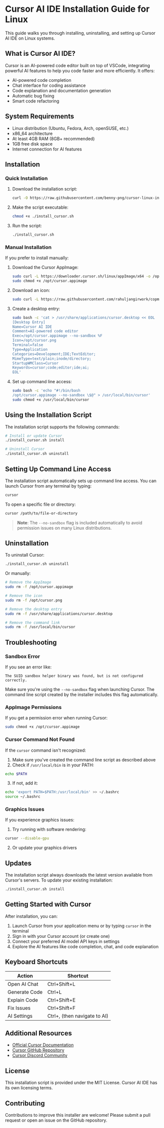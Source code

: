 # Cursor AI IDE Installation Guide for Linux

This guide walks you through installing, uninstalling, and setting up Cursor AI IDE on Linux systems.

## What is Cursor AI IDE?

Cursor is an AI-powered code editor built on top of VSCode, integrating powerful AI features to help you code faster and more efficiently. It offers:

- AI-powered code completion
- Chat interface for coding assistance
- Code explanation and documentation generation
- Automatic bug fixing
- Smart code refactoring

## System Requirements

- Linux distribution (Ubuntu, Fedora, Arch, openSUSE, etc.)
- x86_64 architecture
- At least 4GB RAM (8GB+ recommended)
- 1GB free disk space
- Internet connection for AI features

## Installation

### Quick Installation

1. Download the installation script:
   ```bash
   curl -O https://raw.githubusercontent.com/benny-png/cursor-linux-installer/main/install_cursor.sh
   ```

2. Make the script executable:
   ```bash
   chmod +x ./install_cursor.sh
   ```

3. Run the script:
   ```bash
   ./install_cursor.sh
   ```

### Manual Installation

If you prefer to install manually:

1. Download the Cursor AppImage:
   ```bash
   sudo curl -L https://downloader.cursor.sh/linux/appImage/x64 -o /opt/cursor.appimage
   sudo chmod +x /opt/cursor.appimage
   ```

2. Download an icon:
   ```bash
   sudo curl -L https://raw.githubusercontent.com/rahuljangirwork/copmany-logos/refs/heads/main/cursor.png -o /opt/cursor.png
   ```

3. Create a desktop entry:
   ```bash
   sudo bash -c 'cat > /usr/share/applications/cursor.desktop << EOL
   [Desktop Entry]
   Name=Cursor AI IDE
   Comment=AI-powered code editor
   Exec=/opt/cursor.appimage --no-sandbox %F
   Icon=/opt/cursor.png
   Terminal=false
   Type=Application
   Categories=Development;IDE;TextEditor;
   MimeType=text/plain;inode/directory;
   StartupWMClass=Cursor
   Keywords=cursor;code;editor;ide;ai;
   EOL'
   ```

4. Set up command line access:
   ```bash
   sudo bash -c 'echo "#!/bin/bash
   /opt/cursor.appimage --no-sandbox \$@" > /usr/local/bin/cursor'
   sudo chmod +x /usr/local/bin/cursor
   ```

## Using the Installation Script

The installation script supports the following commands:

```bash
# Install or update Cursor
./install_cursor.sh install

# Uninstall Cursor
./install_cursor.sh uninstall
```

## Setting Up Command Line Access

The installation script automatically sets up command line access. You can launch Cursor from any terminal by typing:

```bash
cursor
```

To open a specific file or directory:

```bash
cursor /path/to/file-or-directory
```

> **Note**: The `--no-sandbox` flag is included automatically to avoid permission issues on many Linux distributions.

## Uninstallation

To uninstall Cursor:

```bash
./install_cursor.sh uninstall
```

Or manually:

```bash
# Remove the AppImage
sudo rm -f /opt/cursor.appimage

# Remove the icon
sudo rm -f /opt/cursor.png

# Remove the desktop entry
sudo rm -f /usr/share/applications/cursor.desktop

# Remove the command link
sudo rm -f /usr/local/bin/cursor
```

## Troubleshooting

### Sandbox Error

If you see an error like:
```
The SUID sandbox helper binary was found, but is not configured correctly.
```

Make sure you're using the `--no-sandbox` flag when launching Cursor. The command line script created by the installer includes this flag automatically.

### AppImage Permissions

If you get a permission error when running Cursor:

```bash
sudo chmod +x /opt/cursor.appimage
```

### Cursor Command Not Found

If the `cursor` command isn't recognized:
1. Make sure you've created the command line script as described above
2. Check if `/usr/local/bin` is in your PATH:
```bash
echo $PATH
```
3. If not, add it:
```bash
echo 'export PATH=$PATH:/usr/local/bin' >> ~/.bashrc
source ~/.bashrc
```

### Graphics Issues

If you experience graphics issues:
1. Try running with software rendering:
```bash
cursor --disable-gpu
```
2. Or update your graphics drivers

## Updates

The installation script always downloads the latest version available from Cursor's servers. To update your existing installation:

```bash
./install_cursor.sh install
```

## Getting Started with Cursor

After installation, you can:

1. Launch Cursor from your application menu or by typing `cursor` in the terminal
2. Sign in with your Cursor account (or create one)
3. Connect your preferred AI model API keys in settings
4. Explore the AI features like code completion, chat, and code explanation

## Keyboard Shortcuts

| Action | Shortcut |
|--------|----------|
| Open AI Chat | Ctrl+Shift+L |
| Generate Code | Ctrl+L |
| Explain Code | Ctrl+Shift+E |
| Fix Issues | Ctrl+Shift+F |
| AI Settings | Ctrl+, (then navigate to AI) |

## Additional Resources

- [Official Cursor Documentation](https://cursor.sh/docs)
- [Cursor GitHub Repository](https://github.com/getcursor/cursor)
- [Cursor Discord Community](https://discord.gg/cursor)

## License

This installation script is provided under the MIT License. Cursor AI IDE has its own licensing terms.

## Contributing

Contributions to improve this installer are welcome! Please submit a pull request or open an issue on the GitHub repository.
